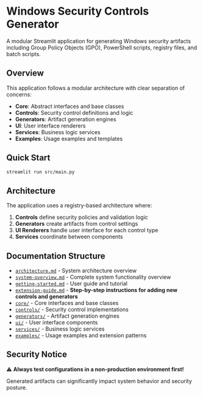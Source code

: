 # Windows Security Controls Generator

A modular Streamlit application for generating Windows security artifacts including Group Policy Objects (GPO), PowerShell scripts, registry files, and batch scripts.

## Overview

This application follows a modular architecture with clear separation of concerns:

- **Core**: Abstract interfaces and base classes
- **Controls**: Security control definitions and logic  
- **Generators**: Artifact generation engines
- **UI**: User interface renderers
- **Services**: Business logic services
- **Examples**: Usage examples and templates

## Quick Start

```bash
streamlit run src/main.py
```

## Architecture

The application uses a registry-based architecture where:

1. **Controls** define security policies and validation logic
2. **Generators** create artifacts from control settings
3. **UI Renderers** handle user interface for each control type
4. **Services** coordinate between components

## Documentation Structure

- [`architecture.md`](architecture.md) - System architecture overview
- [`system-overview.md`](system-overview.md) - Complete system functionality overview
- [`getting-started.md`](getting-started.md) - User guide and tutorial
- [`extension-guide.md`](extension-guide.md) - **Step-by-step instructions for adding new controls and generators**
- [`core/`](core/) - Core interfaces and base classes
- [`controls/`](controls/) - Security control implementations
- [`generators/`](generators/) - Artifact generation engines
- [`ui/`](ui/) - User interface components
- [`services/`](services/) - Business logic services
- [`examples/`](examples/) - Usage examples and extension patterns

## Security Notice

⚠️ **Always test configurations in a non-production environment first!**

Generated artifacts can significantly impact system behavior and security posture.

